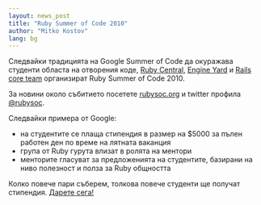 ```yaml
---
layout: news_post
title: "Ruby Summer of Code 2010"
author: "Mitko Kostov"
lang: bg
---
```


Следвайки традицията на Google Summer of Code да окуражава студенти
областа на отворения коде, [Ruby Central][1], [Engine Yard][2] и [Rails
core team][3] организират Ruby Summer of Code 2010.

За новини около събитието посетете [rubysoc.org][4] и twitter профила
[@rubysoc][5].

Следвайки примера от Google:

* на студентите се плаща стипендия в размер на $5000 за пълен работен
  ден по време на лятната ваканция
* група от Ruby гурута влизат в ролята на ментори
* менторите гласуват за предложенията на студентите, базирани на ниво
  полезност и полза за Ruby общността

Колко повече пари съберем, толкова повече студенти ще получат стипендия.
[Дарете сега!][4]



[1]: http://rubycentral.org/ 
[2]: http://www.engineyard.com/blog/2010/ruby-summer-of-code-is-here/ 
[3]: http://weblog.rubyonrails.org/2010/3/24/ruby-summer-of-code 
[4]: http://rubysoc.org/ 
[5]: http://twitter.com/rubysoc 

